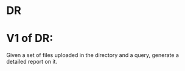 # DR

# V1 of DR:
Given a set of files uploaded in the directory and a query, generate a detailed report on it.
